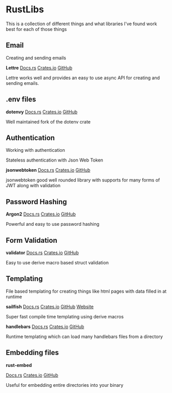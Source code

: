 # RustLibs

This is a collection of different things and what libraries I've found work best for each of those things



## Email 

Creating and sending emails

**Lettre**
[Docs.rs](https://docs.rs/lettre/latest/lettre/)
[Crates.io](https://crates.io/crates/lettre)
[GitHub](https://github.com/lettre/lettre)

Lettre works well and provides an easy to use async API for creating and sending emails.

## .env files

**dotenvy**
[Docs.rs](https://docs.rs/dotenvy/latest/dotenvy/)
[Crates.io](https://crates.io/crates/dotenvy)
[GitHub](https://github.com/allan2/dotenvy)


Well maintained fork of the dotenv crate


## Authentication

Working with authentication

Stateless authentication with Json Web Token


**jsonwebtoken**
[Docs.rs](https://docs.rs/jsonwebtoken/latest/jsonwebtoken/)
[Crates.io](https://crates.io/crates/jsonwebtoken)
[GitHub](https://github.com/Keats/jsonwebtoken)

jsonwebtoken good well rounded library with supports for many forms of JWT
along with validation

## Password Hashing

**Argon2**
[Docs.rs](https://docs.rs/argon2/latest/argon2/)
[Crates.io](https://crates.io/crates/argon2)
[GitHub](https://github.com/RustCrypto/password-hashes/tree/master/argon2)

Powerful and easy to use password hashing


## Form Validation

**validator**
[Docs.rs](https://docs.rs/validator/latest/validator/)
[Crates.io](https://crates.io/crates/validator)
[GitHub](https://github.com/Keats/validator)

Easy to use derive macro based struct validation


## Templating

File based templating for creating things like html pages
with data filled in at runtime

**sailfish**
[Docs.rs](https://docs.rs/sailfish/latest/sailfish/)
[Crates.io](https://crates.io/crates/sailfish)
[GitHub](https://github.com/rust-sailfish/sailfish)
[Website](https://rust-sailfish.github.io/sailfish/)

Super fast compile time templating using derive macros

**handlebars**
[Docs.rs](https://docs.rs/handlebars/latest/handlebars/)
[Crates.io](https://crates.io/crates/handlebars)
[GitHub](https://github.com/sunng87/handlebars-rust)

Runtime templating which can load many handlebars files from a directory


## Embedding files

**rust-embed**

[Docs.rs](https://docs.rs/rust-embed/latest/rust_embed/)
[Crates.io](https://crates.io/crates/rust-embed)
[GitHub](https://github.com/pyros2097/rust-embed)

Useful for embedding entire directories into your binary
